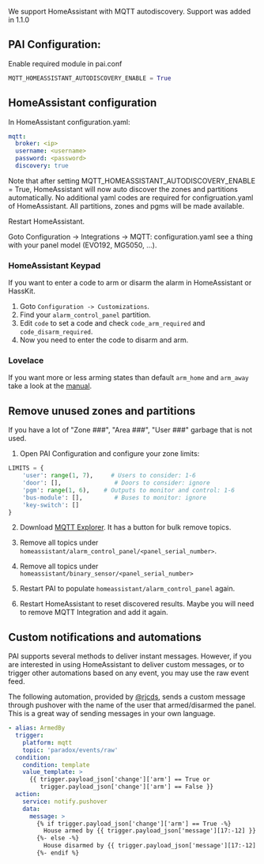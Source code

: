 We support HomeAssistant with MQTT autodiscovery.
Support was added in 1.1.0

## PAI Configuration:
Enable required module in pai.conf
```python
MQTT_HOMEASSISTANT_AUTODISCOVERY_ENABLE = True
```

## HomeAssistant configuration
In HomeAssistant configuration.yaml:
```yaml
mqtt:
  broker: <ip>
  username: <username>
  password: <password>
  discovery: true
```
Note that after setting MQTT_HOMEASSISTANT_AUTODISCOVERY_ENABLE = True, HomeAssistant will now auto discover the zones and partitions automatically. No additional yaml codes are required for configruation.yaml of HomeAssistant. All partitions, zones and pgms will be made available.

Restart HomeAssistant.

Goto Configuration -> Integrations -> MQTT: configuration.yaml see a thing with your panel model (EVO192, MG5050, ...).

### HomeAssistant Keypad
If you want to enter a code to arm or disarm the alarm in HomeAssistant or HassKit.

1. Goto `Configuration -> Customizations`.
2. Find your `alarm_control_panel` partition.
3. Edit `code` to set a code and check `code_arm_required` and `code_disarm_required`.
4. Now you need to enter the code to disarm and arm.

### Lovelace

If you want more or less arming states than default `arm_home` and `arm_away` take a look at the [manual](https://www.home-assistant.io/lovelace/alarm-panel/).

## Remove unused zones and partitions
If you have a lot of "Zone ###", "Area ###", "User ###" garbage that is not used.

1. Open PAI Configuration and configure your zone limits:
```python
LIMITS = {
    'user': range(1, 7),     # Users to consider: 1-6
    'door': [],               # Doors to consider: ignore
    'pgm': range(1, 6),    # Outputs to monitor and control: 1-6
    'bus-module': [],         # Buses to monitor: ignore
    'key-switch': []
}
```

2. Download [MQTT Explorer](http://mqtt-explorer.com/). It has a button for bulk remove topics.
3. Remove all topics under `homeassistant/alarm_control_panel/<panel_serial_number>`. 
4. Remove all topics under `homeassistant/binary_sensor/<panel_serial_number>`

5. Restart PAI to populate `homeassistant/alarm_control_panel` again.
6. Restart HomeAssistant to reset discovered results. Maybe you will need to remove MQTT Integration and add it again.

## Custom notifications and automations

PAI supports several methods to deliver instant messages. However, if you are interested in using HomeAssistant to deliver custom messages, or to trigger other automations based on any event, you may use the raw event feed.

The following automation, provided by [@rjcds](https://github.com/rjcds), sends a custom message through pushover with the name of the user that armed/disarmed the panel. This is a great way of sending messages in your own language.

```yaml
- alias: ArmedBy
  trigger:
    platform: mqtt
    topic: 'paradox/events/raw'
  condition:
    condition: template
    value_template: >
      {{ trigger.payload_json['change']['arm'] == True or
         trigger.payload_json['change']['arm'] == False }}
  action:
    service: notify.pushover
    data:
      message: >
        {% if trigger.payload_json['change']['arm'] == True -%}
          House armed by {{ trigger.payload_json['message'][17:-12] }}
        {%- else -%}
          House disarmed by {{ trigger.payload_json['message'][17:-12] }}
        {%- endif %}

```
